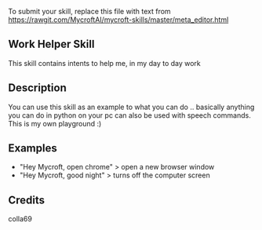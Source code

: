 To submit your skill, replace this file with text from 
https://rawgit.com/MycroftAI/mycroft-skills/master/meta_editor.html


## Work Helper Skill
This skill contains intents to help me, in my day to day work

## Description 
You can use this skill as an example to what you can do .. basically anything you can do in python on your pc can also be used with speech commands. This is my own playground :)

## Examples 
* "Hey Mycroft, open chrome" > open a new browser window
* "Hey Mycroft, good night" > turns off the computer screen

## Credits 
colla69
